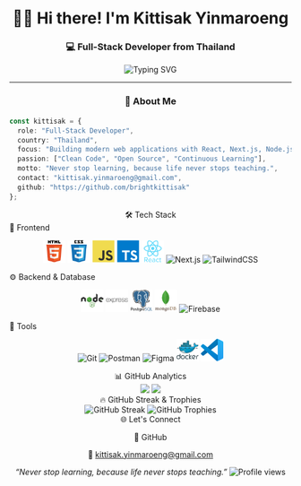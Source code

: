 <div align="center">

# 👋🏻 Hi there! I'm Kittisak Yinmaroeng  
### 💻 Full-Stack Developer from Thailand

<img src="https://readme-typing-svg.herokuapp.com?font=Fira+Code&pause=1000&color=38BDF8&center=true&vCenter=true&width=500&lines=Full+Stack+Developer+%F0%9F%92%BB;React+%7C+Next.js+%7C+TypeScript;Node.js+%7C+Express+%7C+MongoDB;Always+Learning+%F0%9F%93%9A" alt="Typing SVG" />

</div>

---

<div align="center">

### 🚀 About Me

</div>

```typescript
const kittisak = {
  role: "Full-Stack Developer",
  country: "Thailand",
  focus: "Building modern web applications with React, Next.js, Node.js, and TypeScript",
  passion: ["Clean Code", "Open Source", "Continuous Learning"],
  motto: "Never stop learning, because life never stops teaching.",
  contact: "kittisak.yinmaroeng@gmail.com",
  github: "https://github.com/brightkittisak"
};
```
<div align="center">
🛠️ Tech Stack
</div>
🧩 Frontend
<p align="center"> <img src="https://raw.githubusercontent.com/devicons/devicon/master/icons/html5/html5-original-wordmark.svg" width="40" alt="HTML" /> <img src="https://raw.githubusercontent.com/devicons/devicon/master/icons/css3/css3-original-wordmark.svg" width="40" alt="CSS" /> <img src="https://raw.githubusercontent.com/devicons/devicon/master/icons/javascript/javascript-original.svg" width="40" alt="JavaScript" /> <img src="https://raw.githubusercontent.com/devicons/devicon/master/icons/typescript/typescript-original.svg" width="40" alt="TypeScript" /> <img src="https://raw.githubusercontent.com/devicons/devicon/master/icons/react/react-original-wordmark.svg" width="40" alt="React" /> <img src="https://cdn.worldvectorlogo.com/logos/nextjs-2.svg" width="40" alt="Next.js" /> <img src="https://www.vectorlogo.zone/logos/tailwindcss/tailwindcss-icon.svg" width="40" alt="TailwindCSS" /> </p>
⚙️ Backend & Database
<p align="center"> <img src="https://raw.githubusercontent.com/devicons/devicon/master/icons/nodejs/nodejs-original-wordmark.svg" width="40" alt="Node.js" /> <img src="https://raw.githubusercontent.com/devicons/devicon/master/icons/express/express-original-wordmark.svg" width="40" alt="Express" /> <img src="https://raw.githubusercontent.com/devicons/devicon/master/icons/postgresql/postgresql-original-wordmark.svg" width="40" alt="PostgreSQL" /> <img src="https://raw.githubusercontent.com/devicons/devicon/master/icons/mongodb/mongodb-original-wordmark.svg" width="40" alt="MongoDB" /> <img src="https://www.vectorlogo.zone/logos/firebase/firebase-icon.svg" width="40" alt="Firebase" /> </p>
🧰 Tools
<p align="center"> <img src="https://www.vectorlogo.zone/logos/git-scm/git-scm-icon.svg" width="40" alt="Git" /> <img src="https://www.vectorlogo.zone/logos/getpostman/getpostman-icon.svg" width="40" alt="Postman" /> <img src="https://www.vectorlogo.zone/logos/figma/figma-icon.svg" width="40" alt="Figma" /> <img src="https://raw.githubusercontent.com/devicons/devicon/master/icons/docker/docker-original-wordmark.svg" width="40" alt="Docker" /> <img src="https://raw.githubusercontent.com/devicons/devicon/master/icons/vscode/vscode-original.svg" width="40" alt="VSCode" /> </p>
<div align="center">
📊 GitHub Analytics
</div> <div align="center"> <picture> <source srcset="https://github-readme-stats.vercel.app/api?username=brightkittisak&show_icons=true&theme=dark&hide_border=true&bg_color=0d1117&icon_color=38BDF8&text_color=ffffff&title_color=38BDF8" media="(prefers-color-scheme: dark)" /> <source srcset="https://github-readme-stats.vercel.app/api?username=brightkittisak&show_icons=true&theme=default&hide_border=true&bg_color=ffffff&icon_color=38BDF8&text_color=000000&title_color=38BDF8" media="(prefers-color-scheme: light), (prefers-color-scheme: no-preference)" /> <img height="180em" src="https://github-readme-stats.vercel.app/api?username=brightkittisak&show_icons=true&theme=dark&hide_border=true&bg_color=0d1117&icon_color=38BDF8&text_color=ffffff&title_color=38BDF8" /> </picture> <picture> <source srcset="https://github-readme-stats.vercel.app/api/top-langs/?username=brightkittisak&layout=compact&theme=dark&hide_border=true&bg_color=0d1117&text_color=ffffff&title_color=38BDF8" media="(prefers-color-scheme: dark)" /> <source srcset="https://github-readme-stats.vercel.app/api/top-langs/?username=brightkittisak&layout=compact&theme=default&hide_border=true&bg_color=ffffff&text_color=000000&title_color=38BDF8" media="(prefers-color-scheme: light), (prefers-color-scheme: no-preference)" /> <img height="180em" src="https://github-readme-stats.vercel.app/api/top-langs/?username=brightkittisak&layout=compact&theme=dark&hide_border=true&bg_color=0d1117&text_color=ffffff&title_color=38BDF8" /> </picture> </div>
<div align="center">
🔥 GitHub Streak & Trophies
</div> <div align="center"> <picture> <source srcset="https://streak-stats.demolab.com/?user=brightkittisak&theme=dark&hide_border=true&background=0d1117&stroke=38BDF8&ring=38BDF8&fire=38BDF8&currStreakNum=ffffff&sideNums=ffffff&currStreakLabel=38BDF8&sideLabels=38BDF8&dates=ffffff" media="(prefers-color-scheme: dark)" /> <source srcset="https://streak-stats.demolab.com/?user=brightkittisak&theme=default&hide_border=true&background=ffffff&stroke=38BDF8&ring=38BDF8&fire=38BDF8&currStreakNum=000000&sideNums=000000&currStreakLabel=38BDF8&sideLabels=38BDF8&dates=000000" media="(prefers-color-scheme: light), (prefers-color-scheme: no-preference)" /> <img src="https://streak-stats.demolab.com/?user=brightkittisak&theme=dark&hide_border=true&background=0d1117&stroke=38BDF8&ring=38BDF8&fire=38BDF8&currStreakNum=ffffff&sideNums=ffffff&currStreakLabel=38BDF8&sideLabels=38BDF8&dates=ffffff" alt="GitHub Streak" /> </picture> <img src="https://github-profile-trophy.vercel.app/?username=brightkittisak&theme=onestar&no-frame=true&no-bg=true&margin-w=4&title=MultiLanguage,Commit,Followers,Issues,Experience,PullRequest" alt="GitHub Trophies" /> </div>
<div align="center">
🌐 Let's Connect

💼 GitHub

📧 kittisak.yinmaroeng@gmail.com

<em>“Never stop learning, because life never stops teaching.”</em>
<img src="https://komarev.com/ghpvc/?username=brightkittisak&label=Profile%20views&color=38BDF8&style=flat" alt="Profile views" />

</div>

